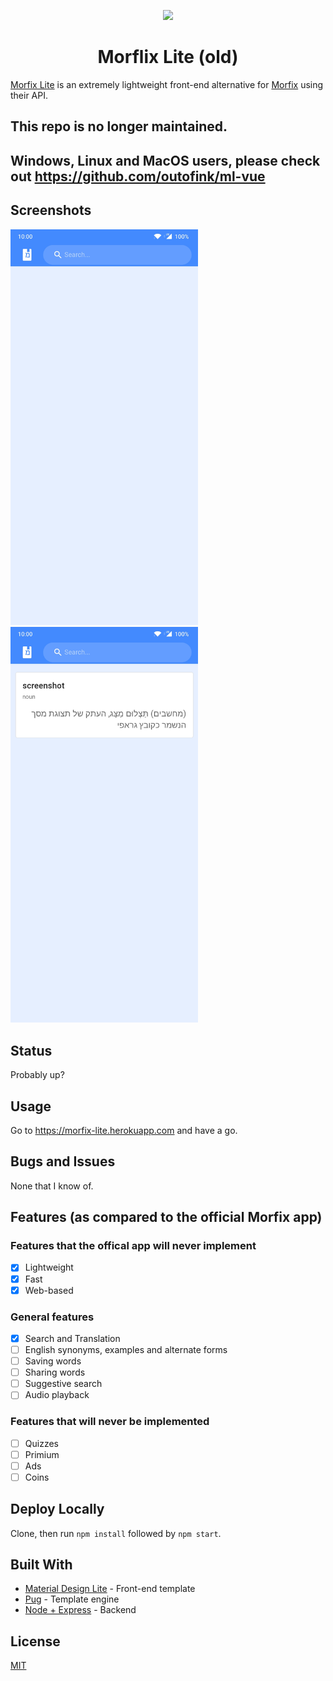 <p align="center">
<img src="https://github.com/outofink/morfix-lite/raw/master/public/icons/ml192.png">
</p>

<h1 align="center">Morflix Lite (old)</h1>

[Morfix Lite](https://morfix-lite.herokuapp.com) is an extremely lightweight front-end alternative for [Morfix](http://www.morfix.co.il/) using their API.


## This repo is no longer maintained.
## Windows, Linux and MacOS users, please check out https://github.com/outofink/ml-vue

## Screenshots

<img src="https://github.com/outofink/morfix-lite/raw/master/screenshots/home.jpg" width=300> &nbsp;&nbsp;&nbsp;&nbsp;&nbsp;&nbsp;&nbsp;
<img src="https://github.com/outofink/morfix-lite/raw/master/screenshots/main.jpg" width=300>

## Status

Probably up?

## Usage

Go to https://morfix-lite.herokuapp.com and have a go.

## Bugs and Issues

None that I know of.

## Features (as compared to the official Morfix app)

### Features that the offical app will never implement
- [x] Lightweight
- [x] Fast
- [x] Web-based

### General features
- [x] Search and Translation
- [ ] English synonyms, examples and alternate forms
- [ ] Saving words
- [ ] Sharing words
- [ ] Suggestive search
- [ ] Audio playback

### Features that will never be implemented
- [ ] Quizzes
- [ ] Primium
- [ ] Ads
- [ ] Coins

## Deploy Locally
Clone, then run `npm install` followed by `npm start`.

## Built With

* [Material Design Lite](https://getmdl.io/) - Front-end template
* [Pug](https://pugjs.org) - Template engine
* [Node + Express](https://expressjs.com/) - Backend

## License

[MIT](https://github.com/outofink/morfix-lite/raw/master/LICENSE.md)
